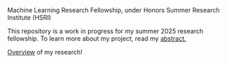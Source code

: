 Machine Learning Research Fellowship, under Honors Summer Research Institute (HSRI)

This repository is a work in progress for my summer 2025 research fellowship. To learn more about my project, read my [abstract.](https://docs.google.com/document/d/14j-3_O2YIwc-OiA4Gq1t-jcLPzeDBnc3r6n5npZGh3k/edit?usp=sharing)

[Overview](https://docs.google.com/presentation/d/1Fr8uTacHUANhovZVr0TUfG2FV4KB23tm/edit?usp=sharing&ouid=100716428424486342092&rtpof=true&sd=true) of my research!
